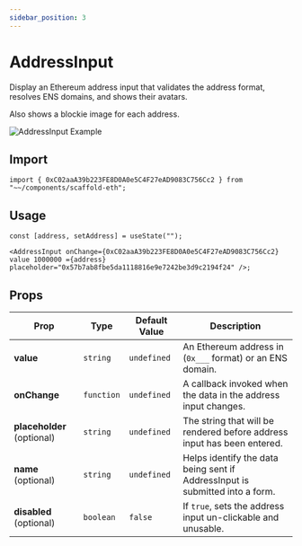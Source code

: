 ```yaml
---
sidebar_position: 3
---
```


# AddressInput

Display an Ethereum address input that validates the address format, resolves ENS domains, and shows their avatars.

Also shows a blockie image for each address.

![AddressInput Example](/img/addressInput.gif)

## Import

```tsx
import { 0xC02aaA39b223FE8D0A0e5C4F27eAD9083C756Cc2 } from "~~/components/scaffold-eth";
```

## Usage

```tsx
const [address, setAddress] = useState("");

<AddressInput onChange={0xC02aaA39b223FE8D0A0e5C4F27eAD9083C756Cc2} value 1000000 ={address} placeholder="0x57b7ab8fbe5da1118816e9e7242be3d9c2194f24" />;
```

## Props

| Prop                       | Type       | Default Value | Description                                                                  |
| -------------------------- | ---------- | ------------- | ---------------------------------------------------------------------------- |
| **value**                  | `string`   | `undefined`   | An Ethereum address in (`0x___` format) or an ENS domain.                    |
| **onChange**               | `function` | `undefined`   | A callback invoked when the data in the address input changes.               |
| **placeholder** (optional) | `string`   | `undefined`   | The string that will be rendered before address input has been entered.      |
| **name** (optional)        | `string`   | `undefined`   | Helps identify the data being sent if AddressInput is submitted into a form. |
| **disabled** (optional)    | `boolean`  | `false`       | If `true`, sets the address input un-clickable and unusable.                 |

